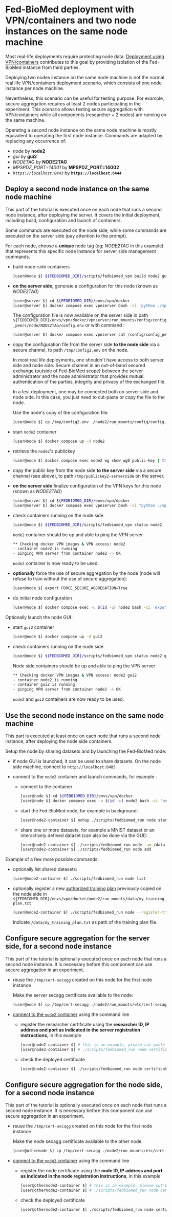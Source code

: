# Fed-BioMed deployment with VPN/containers and two node instances on the same node machine

Most real-life deployments require protecting node data. [Deployment using VPN/containers](./deployment-vpn.md) contributes to this goal by providing isolation of the Fed-BioMed instance from third parties.

Deploying two nodes instance on the same node machine is not the normal real life VPN/containers deployment scenario, which consists of one node instance per node machine.

Nevertheless, this scenario can be useful for testing purpose. For example, secure aggregation requires at least 2 nodes participating in the experiment. This scenario allows testing secure aggregation with VPN/containers while all components (researcher + 2 nodes) are running on the same machine.

Operating a second node instance on the same node machine is mostly equivalent to operating the first node instance. Commands are adapted by replacing any occurrence of:

- *node* by **node2**
- *gui* by **gui2**
- *NODETAG* by **NODE2TAG**
- *MPSPDZ_PORT=14001* by **MPSPDZ_PORT=14002**
- *`https://localhost:8443`* by **`https://localhost:8444`**


## Deploy a second node instance on the same node machine

This part of the tutorial is executed once on each node that runs a second node instance, after deploying the server.
It covers the initial deployment, including build, configuration and launch of containers.

Some commands are executed on the node side, while some commands are executed on the server side (pay attention to the prompt).

For each node, choose a **unique** node tag (eg: *NODE2TAG* in this example) that represents this specific node instance for server side management commands.

* build node-side containers

    ```bash
    [user@node $] ${FEDBIOMED_DIR}/scripts/fedbiomed_vpn build node2 gui2
    ```

* **on the server side**, generate a configuration for this node (known as *NODE2TAG*)

    ```bash
    [user@server $] cd ${FEDBIOMED_DIR}/envs/vpn/docker
    [user@server $] docker compose exec vpnserver bash -ci 'python ./vpn/bin/configure_peer.py genconf node NODE2TAG'
    ```

    The configuration file is now available on the server side in path `${FEDBIOMED_DIR}/envs/vpn/docker/vpnserver/run_mounts/config/config_peers/node/NODE2TAG/config.env` or with command :

    ```bash
    [user@server $] docker compose exec vpnserver cat /config/config_peers/node/NODE2TAG/config.env
    ```

* copy the configuration file from the server side **to the node side** via a secure channel, to path `/tmp/config2.env` on the node.

    In most real life deployments, one shouldn't have access to both server side and node side. Secure channel in an out-of-band secured exchange (outside of Fed-BioMed scope) between the server administrator and the node administrator that provides mutual authentication of the parties, integrity and privacy of the exchanged file.

    In a test deployment, one may be connected both on server side and node side. In this case, you just need to cut-paste or copy the file to the node.

    Use the node's copy of the configuration file:

    ```bash
    [user@node $] cp /tmp/config2.env ./node2/run_mounts/config/config.env
    ```

* start `node2` container

    ```bash
    [user@node $] docker compose up -d node2
    ```

* retrieve the `node2`'s publickey

    ```bash
    [user@node $] docker compose exec node2 wg show wg0 public-key | tr -d '\r' >/tmp/publickey2-nodeside
    ```

* copy the public key from the node side **to the server side** via a secure channel (see above), to path `/tmp/publickey2-serverside` on the server.

* **on the server side** finalize configuration of the VPN keys for this node (known as *NODE2TAG*)

    ```bash
    [user@server $] cd ${FEDBIOMED_DIR}/envs/vpn/docker
    [user@server $] docker compose exec vpnserver bash -ci "python ./vpn/bin/configure_peer.py add node NODE2TAG $(cat /tmp/publickey2-serverside)"
    ```

* check containers running on the node side

    ```bash
    [user@node $] ${FEDBIOMED_DIR}/scripts/fedbiomed_vpn status node2
    ```

    `node2` container should be up and able to ping the VPN server

    ```bash
    ** Checking docker VPN images & VPN access: node2
    - container node2 is running
    - pinging VPN server from container node2 -> OK
    ```

    `node2` container is now ready to be used.

* **optionally** force the use of secure aggregation by the node (node will refuse to train without the use of secure aggregation):

    ```bash
    [user@node $] export FORCE_SECURE_AGGREGATION=True
    ```

* do initial node configuration

    ```bash
    [user@node $] docker compose exec -u $(id -u) node2 bash -ci 'export FORCE_SECURE_AGGREGATION='${FORCE_SECURE_AGGREGATION}'&& export MPSPDZ_IP=$VPN_IP && export MPSPDZ_PORT=14002 && export RESEARCHER_SERVER_HOST=10.222.0.2 && export RESEARCHER_SERVER_PORT=50051 && export PYTHONPATH=/fedbiomed && export FEDBIOMED_NO_RESET=1 && ENABLE_TRAINING_PLAN_APPROVAL=True ALLOW_DEFAULT_TRAINING_PLANS=True ./scripts/fedbiomed_run configuration create --component NODE --use-current'
    ```

Optionally launch the node GUI :

* start `gui2` container

    ```bash
    [user@node $] docker compose up -d gui2
    ```

* check containers running on the node side

    ```bash
    [user@node $] ${FEDBIOMED_DIR}/scripts/fedbiomed_vpn status node2 gui2
    ```

    Node side containers should be up and able to ping the VPN server

    ```bash
    ** Checking docker VPN images & VPN access: node2 gui2
    - container node2 is running
    - container gui2 is running
    - pinging VPN server from container node2 -> OK
    ```

    `node2` and `gui2` containers are now ready to be used.


## Use the second node instance on the same node machine

This part is executed at least once on each node that runs a second node instance, after deploying the node side containers.

Setup the node by sharing datasets and by launching the Fed-BioMed node:

* if node GUI is launched, it can be used to share datasets. On the node side machine, connect to `http://localhost:8485`

* connect to the `node2` container and launch commands, for example :

    * connect to the container

        ```bash
        [user@node $] cd ${FEDBIOMED_DIR}/envs/vpn/docker
        [user@node $] docker compose exec -u $(id -u) node2 bash -ci 'export PYTHONPATH=/fedbiomed && export FEDBIOMED_NO_RESET=1 && eval "$(conda shell.bash hook)" && conda activate fedbiomed-node && bash'
        ```

    * start the Fed-BioMed node, for example in background:

        ```bash
        [user@node2-container $] nohup ./scripts/fedbiomed_run node start >./fedbiomed_node.out &
        ```

    * share one or more datasets, for example a MNIST dataset or an interactively defined dataset (can also be done via the GUI):

        ```bash
        [user@node2-container $] ./scripts/fedbiomed_run node -am /data
        [user@node2-container $] ./scripts/fedbiomed_run node add
        ```

Example of a few more possible commands:

* optionally list shared datasets:

    ```bash
    [user@node2-container $] ./scripts/fedbiomed_run node list
    ```        

* optionally register a new [authorized training plan](../../tutorials/security/training-with-approved-training-plans.ipynb) previously copied on the node side in `${FEDBIOMED_DIR}/envs/vpn/docker/node2/run_mounts/data/my_training_plan.txt`

    ```bash
    [user@node2-container $] ./scripts/fedbiomed_run node --register-training-plan
    ```
    Indicate `/data/my_training_plan.txt` as path of the training plan file.


## Configure secure aggregation for the server side, for a second node instance

This part of the tutorial is optionally executed once on each node that runs a second node instance.
It is necessary before this component can use secure aggregation in an experiment.

* reuse the `/tmp/cert-secagg` created on this node for the first node instance

    Make the server secagg certificate available to the node:

    ```bash
    [user@node $] cp /tmp/cert-secagg ./node2/run_mounts/etc/cert-secagg
    ```

* [connect to the `node2` container](#use-the-second-node-instance-on-the-same-node-machine) using the command line

    * register the researcher certificate using the **researcher ID, IP address and port as indicated in the server registration instructions**, in this example

        ```bash
        [user@node2-container $] # this is an example, please cut-paste from your registration instructions
        [user@node2-container $] # ./scripts/fedbiomed_run node certificate register -pk ./etc/cert-secagg -pi researcher_2bd34852-830b-48f0-9f58-613f3e643d42  --ip 10.222.0.2 --port 14000
        ```

    * check the deployed certificate

        ```bash
        [user@node2-container $] ./scripts/fedbiomed_run node certificate list
        ```


## Configure secure aggregation for the node side, for a second node instance

This part of the tutorial is optionally executed once on each node that runs a second node instance.
It is necessary before this component can use secure aggregation in an experiment.

* reuse the `/tmp/cert-secagg` created on this node for the first node instance

    Make the node secagg certificate available to the other node:

    ```bash
    [user@othernode $] cp /tmp/cert-secagg ./node2/run_mounts/etc/cert-secagg
    ```

* [connect to the `node2` container](#use-the-second-node-instance-on-the-same-node-machine) using the command line

    * register the node certificate using the **node ID, IP address and port as indicated in the node registration instructions**, in this example

        ```bash
        [user@othernode2-container $] # this is an example, please cut-paste from your registration instructions
        [user@othernode2-container $] # ./scripts/fedbiomed_run node certificate register -pk ./etc/cert-secagg -pi node_964bdca9-809d-49b8-a9c4-8ba3d108c1ae  --ip 10.221.0.2 --port 14001
        ```

    * check the deployed certificate

        ```bash
        [user@othernode2-container $] ./scripts/fedbiomed_run node certificate list
        ```
